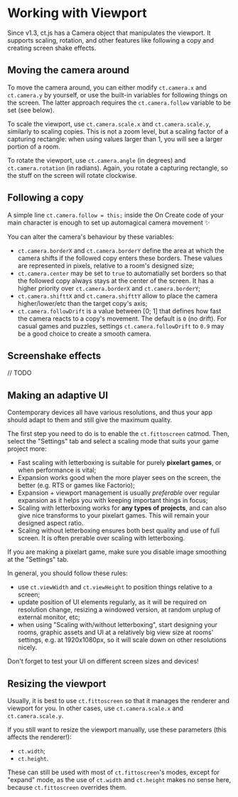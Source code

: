 # Working with Viewport

Since v1.3, ct.js has a Camera object that manipulates the viewport. It supports scaling, rotation, and other features like following a copy and creating screen shake effects.

## Moving the camera around

To move the camera around, you can either modify `ct.camera.x` and `ct.camera.y` by yourself, or use the built-in variables for following things on the screen. The latter approach requires the `ct.camera.follow` variable to be set (see below).

To scale the viewport, use `ct.camera.scale.x` and `ct.camera.scale.y`, similarly to scaling copies. This is not a zoom level, but a scaling factor of a capturing rectangle: when using values larger than 1, you will see a larger portion of a room.

To rotate the viewport, use `ct.camera.angle` (in degrees) and `ct.camera.rotation` (in radians). Again, you rotate a capturing rectangle, so the stuff on the screen will rotate clockwise.

## Following a copy

A simple line `ct.camera.follow = this;` inside the On Create code of your main character is enough to set up automagical camera movement ✨

You can alter the camera's behaviour by these variables:

* `ct.camera.borderX` and `ct.camera.borderY` define the area at which the camera shifts if the followed copy enters these borders. These values are represented in pixels, relative to a room's designed size;
* `ct.camera.center` may be set to `true` to automatially set borders so that the followed copy always stays at the center of the screen. It has a higher priority over `ct.camera.borderX` and `ct.camera.borderY`;
* `ct.camera.shifttX` and `ct.camera.shifttY` allow to place the camera higher/lower/etc than the target copy's axis;
* `ct.camera.followDrift` is a value between [0; 1] that defines how fast the camera reacts to a copy's movement. The default is `0` (no drift). For casual games and puzzles, settings `ct.camera.followDrift` to `0.9` may be a good choice to create a smooth camera.

## Screenshake effects

// TODO

## Making an adaptive UI

Contemporary devices all have various resolutions, and thus your app should adapt to them and still give the maximum quality.

The first step you need to do is to enable the `ct.fittoscreen` catmod. Then, select the "Settings" tab and select a scaling mode that suits your game project more:

* Fast scaling with letterboxing is suitable for purely **pixelart games**, or when performance is vital;
* Expansion works good when the more player sees on the screen, the better (e.g. RTS or games like Factorio);
* Expansion + viewport management is usually *preferable* over regular expansion as it helps you with keeping important things in focus;
* Scaling with letterboxing works for **any types of projects**, and can also give nice transforms to your pixelart games. This will remain your designed aspect ratio.
* Scaling without letterboxing ensures both best quality and use of full screen. It is often prerable over scaling with letterboxing.

If you are making a pixelart game, make sure you disable image smoothing at the "Settings" tab.

In general, you should follow these rules:

* use `ct.viewWidth` and `ct.viewHeight` to position things relative to a screen;
* update position of UI elements regularly, as it will be required on resolution change, resizing a windowed version, at random unplug of external monitor, etc;
* when using "Scaling with/without letterboxing", start designing your rooms, graphic assets and UI at a relatively big view size at rooms' settings, e.g. at 1920x1080px, so it will scale down on other resolutions nicely.

Don't forget to test your UI on different screen sizes and devices!

## Resizing the viewport

Usually, it is best to use `ct.fittoscreen` so that it manages the renderer and viewport for you. In other cases, use `ct.camera.scale.x` and `ct.camera.scale.y`.

If you still want to resize the viewport manually, use these parameters (this affects the renderer!):

* `ct.width`;
* `ct.height`.

These can still be used with most of `ct.fittoscreen`'s  modes, except for "expand" mode, as the use of `ct.width` and `ct.height` makes no sense here, because `ct.fittoscreen` overrides them.